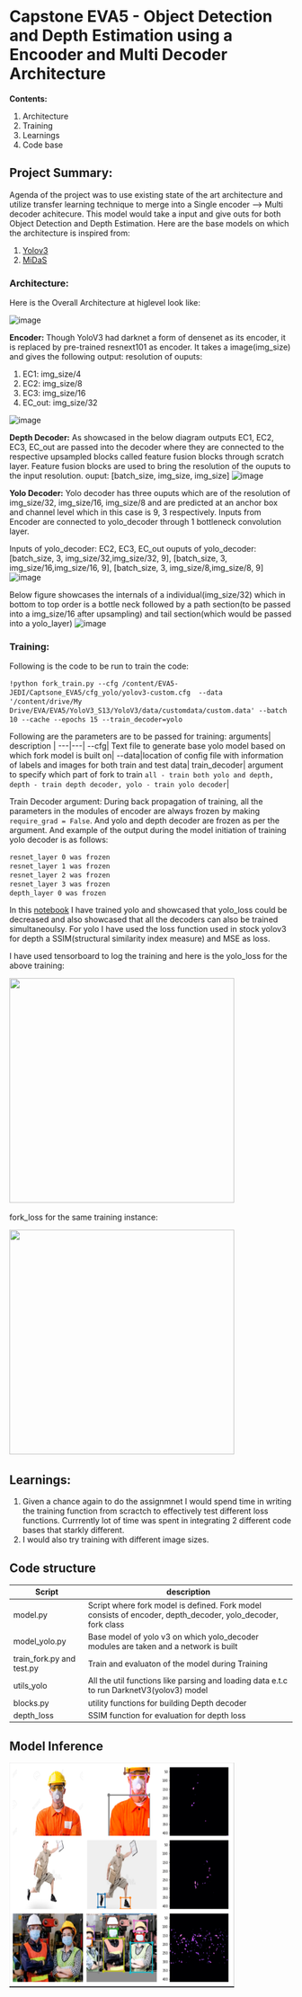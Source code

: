 #   Capstone EVA5 - Object Detection and Depth Estimation using a Encooder and Multi Decoder Architecture

**Contents:** 
1. Architecture
2. Training
3. Learnings
4. Code base

## Project Summary: 
Agenda of the project was to use existing state of the art architecture and utilize transfer learning technique to merge into a Single encoder --> Multi decoder achitecure. This model would take a input and give outs for both Object Detection and Depth Estimation. Here are the base models on which the architecture is inspired from: 
1. [Yolov3](https://github.com/theschoolofai/YoloV3)
2. [MiDaS](https://github.com/intel-isl/MiDaS) 

### Architecture:
Here is the Overall Architecture at higlevel look like: 

![image](https://github.com/realpranav93/EVA5-JEDI/blob/master/Captsone_EVA5/images/fork_model.PNG "Fork model")

**Encoder:** 
Though YoloV3 had darknet a form of densenet as its encoder, it is replaced by pre-trained resnext101 as encoder. It takes a image(img_size) and gives the following output: 
resolution of ouputs:
1. EC1: img_size/4
2. EC2: img_size/8
3. EC3: img_size/16
4. EC_out: img_size/32

![image](https://github.com/realpranav93/EVA5-JEDI/blob/master/Captsone_EVA5/images/resnext101_encoder.PNG "Encoder")

**Depth Decoder:**
As showcased in the below diagram outputs EC1, EC2, EC3, EC_out are passed into the decoder where they are connected to the respective upsampled blocks called feature fusion blocks through scratch layer. Feature fusion blocks are used to bring the resolution of the ouputs to the input resolution. 
ouput: [batch_size, img_size, img_size]
![image](https://github.com/realpranav93/EVA5-JEDI/blob/master/Captsone_EVA5/images/depth_decoder.PNG "Depth decoder")

**Yolo Decoder:**
Yolo decoder has three ouputs which are of the resolution of img_size/32, img_size/16, img_size/8 and are predicted at an anchor box and channel level which in this case is 9, 3 respectively. Inputs from Encoder are connected to yolo_decoder through 1 bottleneck convolution layer.

Inputs of yolo_decoder: EC2, EC3, EC_out 
ouputs of yolo_decoder: [batch_size, 3, img_size/32,img_size/32, 9], [batch_size, 3, img_size/16,img_size/16, 9], [batch_size, 3, img_size/8,img_size/8, 9]
![image](https://github.com/realpranav93/EVA5-JEDI/blob/master/Captsone_EVA5/images/yolo_decoder.PNG "Depth decoder")

Below figure showcases the internals of a individual(img_size/32) which in bottom to top order is a bottle neck followed by a path section(to be passed into a img_size/16 after upsampling) and tail section(which would be passed into a yolo_layer)
![image](https://github.com/realpranav93/EVA5-JEDI/blob/master/Captsone_EVA5/images/yolo_path_tail.PNG "Depth decoder")

### Training: 

Following is the code to be run to train the code: 

```
!python fork_train.py --cfg /content/EVA5-JEDI/Captsone_EVA5/cfg_yolo/yolov3-custom.cfg  --data '/content/drive/My Drive/EVA/EVA5/YoloV3_S13/YoloV3/data/customdata/custom.data' --batch 10 --cache --epochs 15 --train_decoder=yolo
```

Following are the parameters are to be passed for training: 
arguments| description |
---|---|
--cfg| Text file to generate base yolo model based on which fork model is built on|
--data|location of config file with information of labels and images for both train and test data|
train_decoder| argument to specify which part of fork to train `all - train both yolo and depth, depth - train depth decoder, yolo - train yolo decoder`|

Train Decoder argument: 
During back propagation of training, all the parameters in the modules of encoder are always frozen by making `require_grad = False`. And yolo and depth decoder are frozen as per the argument. And example of the output during the model initiation of training yolo decoder is as follows: 
```
resnet_layer 0 was frozen
resnet_layer 1 was frozen
resnet_layer 2 was frozen
resnet_layer 3 was frozen
depth_layer 0 was frozen
```
In this [notebook](https://colab.research.google.com/drive/14btTA0vYLYuvxlaI3yHUzTfM-3E8Yyt1?authuser=1#scrollTo=LFokGH5NjFrQ) I have trained yolo and showcased that yolo_loss could be decreased and also showcased that all the decoders can also be trained simultaneoulsy. For yolo I have used the loss function used in stock yolov3 for depth a SSIM(structural similarity index measure) and MSE as loss. 

I have used tensorboard to log the training and here is the yolo_loss for the above training: 

<img src="https://github.com/realpranav93/EVA5-JEDI/blob/master/Captsone_EVA5/images/yolo_loss.svg" height="400" width="400">

fork_loss for the same training instance: 

<img src="https://github.com/realpranav93/EVA5-JEDI/blob/master/Captsone_EVA5/images/fork_loss%20_final.svg" height="400" width="400">

## Learnings: 

1. Given a chance again to do the assignmnet I would spend time in writing the training function from scractch to effectively test different loss functions. Currrently lot of time was spent in integrating 2 different code bases that starkly different.
2. I would also try training with different image sizes. 

## Code structure

Script| description |
---|---|
model.py| Script where fork model is defined. Fork model consists of encoder, depth_decoder, yolo_decoder, fork class|
model_yolo.py| Base model of yolo v3 on which yolo_decoder modules are taken and a network is built|
train_fork.py and test.py|Train and evaluaton of the model during Training|
utils_yolo| All the util functions like parsing and loading data e.t.c to run DarknetV3(yolov3) model|
blocks.py| utility functions for building Depth decoder|
depth_loss|SSIM function for evaluation for depth loss|


## Model Inference
<img src="https://github.com/realpranav93/EVA5-JEDI/blob/master/Captsone_EVA5/images/fork_final_inference.PNG" height="400" width="400">
